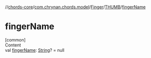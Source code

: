 //[chords-core](../../../../index.md)/[com.chrynan.chords.model](../../index.md)/[Finger](../index.md)/[THUMB](index.md)/[fingerName](finger-name.md)



# fingerName  
[common]  
Content  
val [fingerName](finger-name.md): [String](https://kotlinlang.org/api/latest/jvm/stdlib/kotlin/-string/index.html)? = null  



